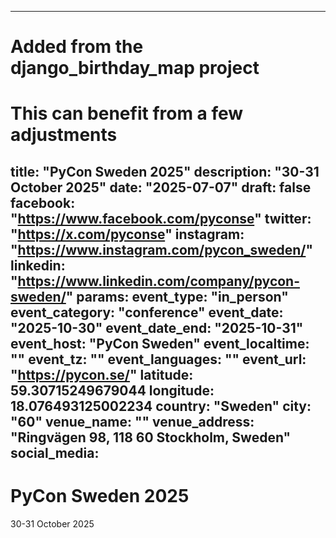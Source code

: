 
---
# Added from the django_birthday_map project
# This can benefit from a few adjustments
title: "PyCon Sweden 2025"
description: "30-31 October 2025"
date: "2025-07-07"
draft: false
facebook: "https://www.facebook.com/pyconse"
twitter: "https://x.com/pyconse"
instagram: "https://www.instagram.com/pycon_sweden/"
linkedin: "https://www.linkedin.com/company/pycon-sweden/"
params:
  event_type: "in_person"
  event_category: "conference"
  event_date: "2025-10-30"
  event_date_end: "2025-10-31"
  event_host: "PyCon Sweden"
  event_localtime: ""
  event_tz: ""
  event_languages: ""
  event_url: "https://pycon.se/"
  latitude: 59.30715249679044
  longitude: 18.076493125002234
  country: "Sweden"
  city: "60"
  venue_name: ""
  venue_address: "Ringvägen 98, 118 60 Stockholm, Sweden"
  social_media:
---

# PyCon Sweden 2025

30-31 October 2025
